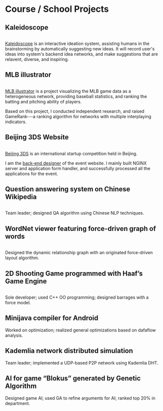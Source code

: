 Course / School Projects
====

<h2 id="mlbi">Kaleidoscope</h2>

<div class="row">
    <div class="col-md-12">
        <div class="col-md-3">
            <div class="thumbnail">
            <a href="{{ref:images/kaleidoscope.png}}"><img class="" title="" src="{{ref:images/kaleidoscope.png}}" /></a>
        </div></div>
        <div class="col-md-9">
            <p><a href="http://54.201.132.108:3000/">Kaleidoscope</a> is an interactive ideation system, assisting humans in the brainstorming by automatically suggesting new ideas. It will record user's ideas into system's backend idea networks, and make suggestions that are relavent, diverse, and inspiring.</p>
        </div>
    </div>
</div>


<h2 id="mlbi">MLB illustrator</h2>

<div class="row">
    <div class="col-md-12">
        <div class="col-md-3">
            <div class="thumbnail">
            <a href="{{ref:images/mlbi_large.png}}"><img class="" title="" src="{{ref:images/mlbi_large.png}}" /></a>
        </div></div>
        <div class="col-md-9">
            <p><a href="http://www.zifeishan.org/mlb_illustrator/">MLB illustrator</a> is a project visualizing the MLB game data as a heterogeneous network, providing baseball statistics, and ranking the batting and pitching ability of players.</p>
            <p>Based on this project, I conducted independent research, and raised GameRank---a ranking algorithm for networks with multiple interplaying indicators.</p>
        </div>
    </div>
</div>


<h2 id="beijing3ds">Beijing 3DS Website</h2>


<div class="row">
    <div class="col-md-12">
        <div class="col-md-3">
            <div class="thumbnail">
            <a href="{{ref:images/bj3ds.png}}"><img class="" title="" src="{{ref:images/bj3ds.png}}" /></a>
        </div></div>
        <div class="col-md-9">


<p><a href="http://www.beijing3ds.org">Beijing 3DS</a> is an international startup competition held in Beijing. </p>
<p>I am the <a href="http://www.beijing3ds.org/about/#team">back-end designer</a> of the event website. I mainly built NGINX server and application form handler, and successfully processed all the applications for the event.</p>
        </div>
    </div>
</div>

<h2 id="qa">Question answering system on Chinese Wikipedia</h2>

<div class="row">
    <div class="col-md-12">
        <div class="col-md-3">
            <div class="thumbnail">
            <a href="{{ref:images/chinesewiki.png}}"><img class="" title="" src="{{ref:images/chinesewiki.png}}" /></a>
        </div></div>
        <div class="col-md-9">

<p>Team leader; designed QA algorithm using Chinese NLP techniques.</p>
        </div>
    </div>
</div>

<h2 id="wordnet">WordNet viewer featuring force-driven graph of words</h2>

<div class="row">
    <div class="col-md-12">
        <div class="col-md-3">
            <div class="thumbnail">
            <a href="{{ref:images/wordnet.png}}"><img class="" title="" src="{{ref:images/wordnet.png}}" /></a>
        </div></div>
        <div class="col-md-9">


<p>Designed the dynamic relationship graph with an originated force-driven layout algorithm.</p>
        </div>
    </div>
</div>

<h2 id="game">2D Shooting Game programmed with Haaf’s Game Engine</h2>

<div class="row">
    <div class="col-md-12">
        <div class="col-md-3">
            <div class="thumbnail">
            <a href="{{ref:images/2dgame.png}}"><img class="" title="" src="{{ref:images/2dgame.png}}" /></a>
        </div></div>
        <div class="col-md-9">
<p>Sole developer; used C++ OO programming; designed barrages with a force model.</p>
        </div>
    </div>
</div>


## Minijava compiler for Android

Worked on optimization; realized general optimizations based on dafaflow analysis.

## Kademlia network distributed simulation

Team leader; implemented a UDP-based P2P network using Kademlia DHT.

## AI for game “Blokus” generated by Genetic Algorithm

Designed game AI; used GA to refine arguments for AI; ranked top 20% in department.
